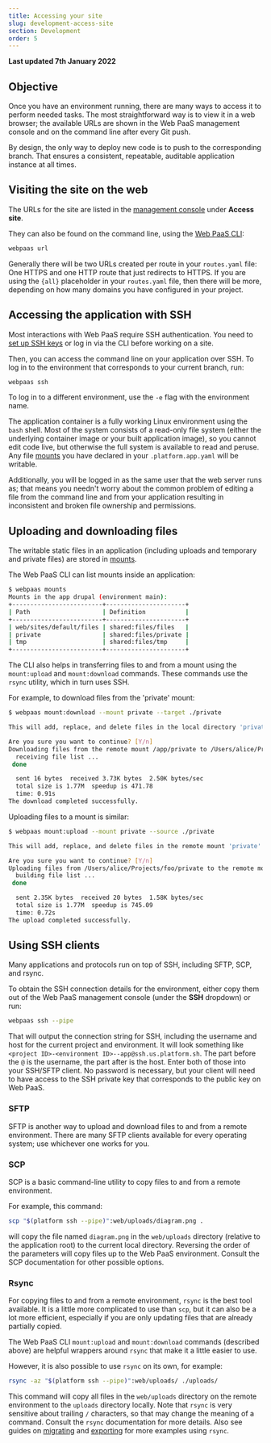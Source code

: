 ```yaml
---
title: Accessing your site
slug: development-access-site
section: Development
order: 5
---
```


**Last updated 7th January 2022**


## Objective  

Once you have an environment running, there are many ways to access it to perform needed tasks. The most straightforward way is to view it in a web browser; the available URLs are shown in the Web PaaS management console and on the command line after every Git push.

By design, the only way to deploy new code is to push to the corresponding branch.
That ensures a consistent, repeatable, auditable application instance at all times.

## Visiting the site on the web

The URLs for the site are listed in the [management console](../administration-web) under **Access site**.

They can also be found on the command line, using the [Web PaaS CLI](../development-cli):

```bash
webpaas url
```

Generally there will be two URLs created per route in your `routes.yaml` file:
One HTTPS and one HTTP route that just redirects to HTTPS.
If you are using the `{all}` placeholder in your `routes.yaml` file,
then there will be more, depending on how many domains you have configured in your project.

## Accessing the application with SSH

Most interactions with Web PaaS require SSH authentication.
You need to [set up SSH keys](../development-ssh) or log in via the CLI before working on a site.

Then, you can access the command line on your application over SSH.
To log in to the environment that corresponds to your current branch, run:

```bash
webpaas ssh
```

To log in to a different environment, use the `-e` flag with the environment name.


The application container is a fully working Linux environment using the `bash` shell.
Most of the system consists of a read-only file system (either the underlying container image or your built application image),
so you cannot edit code live, but otherwise the full system is available to read and peruse.
Any file [mounts](../configuration-app/app-reference#mounts) you have declared in your `.platform.app.yaml` will be writable.

Additionally, you will be logged in as the same user that the web server runs as;
that means you needn't worry about the common problem of editing a file from the command line and from your application
resulting in inconsistent and broken file ownership and permissions.

## Uploading and downloading files

The writable static files in an application (including uploads and temporary and private files)
are stored in [mounts](../configuration-app/app-reference#mounts).

The Web PaaS CLI can list mounts inside an application:

```bash
$ webpaas mounts
Mounts in the app drupal (environment main):
+-------------------------+----------------------+
| Path                    | Definition           |
+-------------------------+----------------------+
| web/sites/default/files | shared:files/files   |
| private                 | shared:files/private |
| tmp                     | shared:files/tmp     |
+-------------------------+----------------------+
```

The CLI also helps in transferring files to and from a mount using the `mount:upload` and `mount:download` commands.
These commands use the `rsync` utility, which in turn uses SSH.

For example, to download files from the 'private' mount:

```bash
$ webpaas mount:download --mount private --target ./private

This will add, replace, and delete files in the local directory 'private'.

Are you sure you want to continue? [Y/n]
Downloading files from the remote mount /app/private to /Users/alice/Projects/foo/private
  receiving file list ...
 done

  sent 16 bytes  received 3.73K bytes  2.50K bytes/sec
  total size is 1.77M  speedup is 471.78
  time: 0.91s
The download completed successfully.
```

Uploading files to a mount is similar:

```bash
$ webpaas mount:upload --mount private --source ./private

This will add, replace, and delete files in the remote mount 'private'.

Are you sure you want to continue? [Y/n]
Uploading files from /Users/alice/Projects/foo/private to the remote mount /app/private
  building file list ...
 done

  sent 2.35K bytes  received 20 bytes  1.58K bytes/sec
  total size is 1.77M  speedup is 745.09
  time: 0.72s
The upload completed successfully.
```

## Using SSH clients

Many applications and protocols run on top of SSH, including SFTP, SCP, and rsync.

To obtain the SSH connection details for the environment,
either copy them out of the Web PaaS management console (under the **SSH** dropdown) or run:

```bash
webpaas ssh --pipe
```

That will output the connection string for SSH, including the username and host for the current project and environment.
It will look something like `<project ID>-<environment ID>--app@ssh.us.platform.sh`.
The part before the `@` is the username, the part after is the host.
Enter both of those into your SSH/SFTP client.
No password is necessary, but your client will need to have access to the SSH private key that corresponds to the public key on Web PaaS.

### SFTP

SFTP is another way to upload and download files to and from a remote environment.
There are many SFTP clients available for every operating system; use whichever one works for you.

### SCP

SCP is a basic command-line utility to copy files to and from a remote environment.

For example, this command:

```bash
scp "$(platform ssh --pipe)":web/uploads/diagram.png .
```

will copy the file named `diagram.png` in the `web/uploads` directory (relative to the application root) to the current local directory.
Reversing the order of the parameters will copy files up to the Web PaaS environment.
Consult the SCP documentation for other possible options.

### Rsync

For copying files to and from a remote environment, `rsync` is the best tool available.
It is a little more complicated to use than `scp`, but it can also be a lot more efficient,
especially if you are only updating files that are already partially copied.

The Web PaaS CLI `mount:upload` and `mount:download` commands (described above)
are helpful wrappers around `rsync` that make it a little easier to use.

However, it is also possible to use `rsync` on its own, for example:

```bash
rsync -az "$(platform ssh --pipe)":web/uploads/ ./uploads/
```

This command will copy all files in the `web/uploads` directory on the remote environment to the `uploads` directory locally.
Note that `rsync` is very sensitive about trailing `/` characters,
so that may change the meaning of a command.
Consult the `rsync` documentation for more details.
Also see guides on [migrating](../tutorials-migrating) and [exporting](../tutorials-exporting) for more examples using `rsync`.
